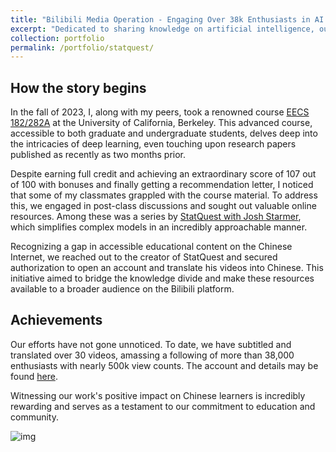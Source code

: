 ```yaml
---
title: "Bilibili Media Operation - Engaging Over 38k Enthusiasts in AI Knowledge"
excerpt: "Dedicated to sharing knowledge on artificial intelligence, our Bilibili account has captivated a community of more than 38k learners"
collection: portfolio
permalink: /portfolio/statquest/
---
```



## How the story begins
In the fall of 2023, I, along with my peers, took a renowned course [EECS 182/282A](https://www2.eecs.berkeley.edu/Courses/CS282A/) at the University of California, Berkeley. This advanced course, accessible to both graduate and undergraduate students, delves deep into the intricacies of deep learning, even touching upon research papers published as recently as two months prior.


Despite earning full credit and achieving an extraordinary score of 107 out of 100 with bonuses and finally getting a recommendation letter, I noticed that some of my classmates grappled with the course material. To address this, we engaged in post-class discussions and sought out valuable online resources. Among these was a series by [StatQuest with Josh Starmer](https://statquest.org), which simplifies complex models in an incredibly approachable manner.

Recognizing a gap in accessible educational content on the Chinese Internet, we reached out to the creator of StatQuest and secured authorization to open an account and translate his videos into Chinese. This initiative aimed to bridge the knowledge divide and make these resources available to a broader audience on the Bilibili platform. 

## Achievements

Our efforts have not gone unnoticed. To date, we have subtitled and translated over 30 videos, amassing a following of more than 38,000 enthusiasts with nearly 500k view counts. The account and details may be found [here](https://space.bilibili.com/3546620985608836?spm_id_from=333.337.0.0).

Witnessing our work's positive impact on Chinese learners is incredibly rewarding and serves as a testament to our commitment to education and community.

![img](https://zelin-wu.github.io/images/portfolio/statquest/statquest.png)

 
